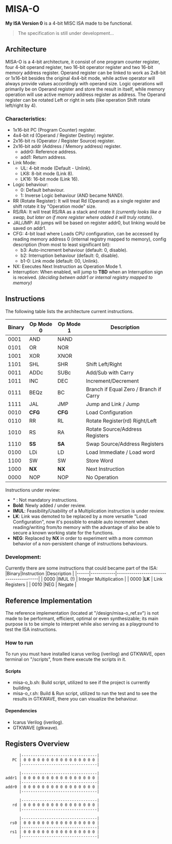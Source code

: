 # MISA-O
**My ISA Version 0** is a 4-bit MISC ISA made to be functional.
>The specification is still under development...

## Architecture
MISA-O is a 4-bit architecture, it consist of one program counter register, four 4-bit operand register, two 16-bit operator register and two 16-bit memory address register. Operand register can be linked to work as 2x8-bit or 1x16-bit besides the original 4x4-bit mode, while active operator will always provide values accordingly with operand size. Logic operations will primarily be on Operand register and store the result in itself, while memory operation will use active memory address register as address. The Operand register can be rotated Left or right in sets (like operation Shift rotate left/right by 4).

### Characteristics:
- 1x16-bit PC (Program Counter) register.
- 4x4-bit rd (Operand / Register Destiny) register.
- 2x16-bit rs (Operator / Register Source) register.
- 2x16-bit addr (Address / Memory address) register.
  - addr0: Reference address.
  - add1: Return address.
- Link Mode:
  - UL: 4-bit mode (Default - Unlink).
  - LK8: 8-bit mode (Link 8).
  - LK16: 16-bit mode (Link 16).
- Logic behaviour:
  - 0: Default behaviour.
  - 1: Inverse Logic behaviour (AND became NAND).
- RR (Rotate Register): It will treat Rd (Operand) as a single register and shift rotate it by "Operation mode" size.
- RS/RA: It will treat RS/RA as a stack and rotate it *(currently looks like a swap, but later on if more register where added it will truly rotate)*.
- JAL/JMP: All jumps will be based on register addr0, but linking would be saved on addr1.
- CFG: 4-bit load where Loads CPU configuration, can be accessed by reading memory address 0 (internal registry mapped to memory), config description (from most to least significant bit):
  - b3: Auto-increment behaviour (default: 0, disable).
  - b2: Interruption behaviour (default: 0, disable).
  - b1-0: Link mode (default: 00, Unlink).
- NX: Executes Next Instruction as Operation Mode 1.
- Interruption: When enabled, will jump to **TBD** when an Interruption sign is received. *(deciding betwen addr1 or internal registry mapped to memory)*

## Instructions
The following table lists the architecture current instructions.

|Binary|Op Mode 0   |Op Mode 1   |Description                             |
|------|------------|------------|----------------------------------------|
| 0001 |AND         |NAND        |                                        |
| 0101 |OR          |NOR         |                                        |
| 1001 |XOR         |XNOR        |                                        |
| 1101 |SHL         |SHR         | Shift Left/Right                       |
| 0011 |ADDc        |SUBc        | Add/Sub with Carry                     |
| 1011 |INC         |DEC         | Increment/Decrement                    |
| 0111 |BEQz        |BC          | Branch if Equal Zero / Branch if Carry |
| 1111 |JAL         |JMP         | Jump and Link / Jump                   |
| 0010 |**CFG**     |**CFG**     | Load Configuration                     |
| 0110 |RR          |RL          | Rotate Register(rd) Right/Left         |
| 1010 |RS          |RA          | Rotate Source/Address Registers        |
| 1110 |**SS**      |**SA**      | Swap Source/Address Registers          |
| 0100 |LDi         |LD          | Load Immediate / Load word             |
| 1100 |SW          |SW          | Store Word                             |
| 1000 |**NX**      |**NX**      | Next Instruction                       |
| 0000 |NOP         |NOP         | No Operation                           |

Instructions under review:
- \* : Not mandatory instructions.
- **Bold**: Newly added / under review.
- **IMUL**: Feasibility/Usability of a Multiplication instruction is under review.
- **LK**: Link was demoted to be replaced by a more versatile "Load Configuration", now it's possible to enable auto increment when reading/writing from/to memory with the advantage of also be able to secure a known working state for the functions.
- **NEG**: Replaced by **NX** in order to experiment with a more common behavior of a non-persistent change of instructions behaviours.

### Development:
Currently there are some instructions that could became part of the ISA:
|Binary|Instruction |Description                             |
|------|------------|----------------------------------------|
| 0000 |IMUL (!)    | Integer Multiplication                 |
| 0000 |**LK**      | Link Registers                         |
| 0010 |NEG         | Negate                                 |

## Reference Implementation
The reference implementation (located at "/design/misa-o_ref.sv") is not made to be performant, efficient, optimal or even synthesizable; its main purpose is to be simple to interpret while also serving as a playground to test the ISA instructions.

### How to run
To run you must have installed icarus verilog (iverilog) and GTKWAVE, open terminal on "/scripts", from there execute the scripts in it.

#### Scripts
- misa-o_b.sh: Build script, utilized to see if the project is currently building.
- misa-o_r.sh: Build & Run script, utilized to run the test and to see the results in GTKWAVE, there you can visualize the behaviour.

#### Dependencies
- Icarus Verilog (iverilog).
- GTKWAVE (gtkwave).

## Registers Overview

          |---------------------------------| 
       PC | 0 0 0 0 0 0 0 0 0 0 0 0 0 0 0 0 | 
          |---------------------------------| 

          |---------------------------------| 
    addr1 | 0 0 0 0 0 0 0 0 0 0 0 0 0 0 0 0 | 
          |---------------------------------| 
    addr0 | 0 0 0 0 0 0 0 0 0 0 0 0 0 0 0 0 | 
          |---------------------------------| 

          |---------------------------------| 
       rd | 0 0 0 0 0 0 0 0 0 0 0 0 0 0 0 0 | 
          |---------------------------------|

          |---------------------------------|
      rs0 | 0 0 0 0 0 0 0 0 0 0 0 0 0 0 0 0 |
          |---------------------------------|
      rs1 | 0 0 0 0 0 0 0 0 0 0 0 0 0 0 0 0 |
          |---------------------------------| 
